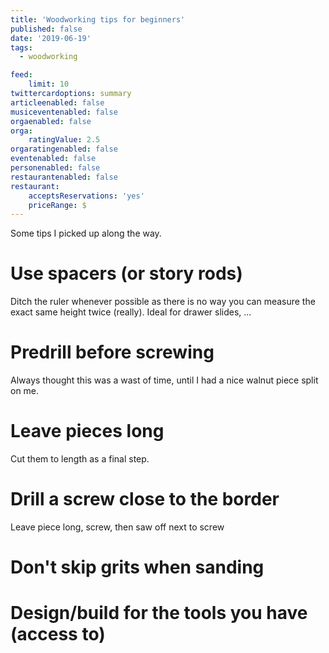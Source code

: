 ```yaml
---
title: 'Woodworking tips for beginners'
published: false
date: '2019-06-19'
tags:
  - woodworking

feed:
    limit: 10
twittercardoptions: summary
articleenabled: false
musiceventenabled: false
orgaenabled: false
orga:
    ratingValue: 2.5
orgaratingenabled: false
eventenabled: false
personenabled: false
restaurantenabled: false
restaurant:
    acceptsReservations: 'yes'
    priceRange: $
---
```


Some tips I picked up along the way.

# Use spacers (or story rods) 

Ditch the ruler whenever possible as there is no way you can measure the exact same height twice (really). Ideal for drawer slides, ...

# Predrill before screwing
Always thought this was a wast of time, until I had a nice walnut piece split on me.

# Leave pieces long

Cut them to length as a final step.

# Drill a screw close to the border
Leave piece long, screw, then saw off next to screw

# Don't skip grits when sanding

# Design/build for the tools you have (access to)

